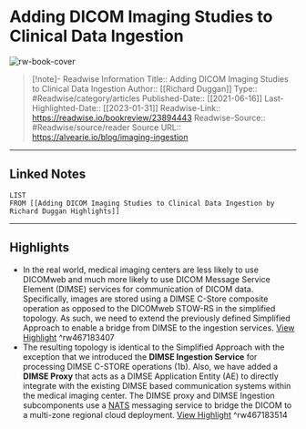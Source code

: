# Adding DICOM Imaging Studies to Clinical Data Ingestion

![rw-book-cover](https://readwise-assets.s3.amazonaws.com/static/images/article4.6bc1851654a0.png)
<br>
>[!note]- Readwise Information
>Title:: Adding DICOM Imaging Studies to Clinical Data Ingestion
>Author:: [[Richard Duggan]]
>Type:: #Readwise/category/articles
>Published-Date:: [[2021-06-16]]
>Last-Highlighted-Date:: [[2023-01-31]]
>Readwise-Link:: https://readwise.io/bookreview/23894443
>Readwise-Source:: #Readwise/source/reader
>Source URL:: https://alvearie.io/blog/imaging-ingestion
--- 

## Linked Notes
```dataview
LIST
FROM [[Adding DICOM Imaging Studies to Clinical Data Ingestion by Richard Duggan Highlights]]
```

---

## Highlights
- In the real world, medical imaging centers are less likely to use DICOMweb and much more likely to use DICOM Message Service Element (DIMSE) services for communication of DICOM data. Specifically, images are stored using a DIMSE C-Store composite operation as opposed to the DICOMweb STOW-RS in the simplified topology. As such, we need to extend the previously defined Simplified Approach to enable a bridge from DIMSE to the ingestion services. [View Highlight](https://readwise.io/open/467183407) ^rw467183407
- The resulting topology is identical to the Simplified Approach with the exception that we introduced the **DIMSE Ingestion Service** for processing DIMSE C-STORE operations (1b). Also, we have added a **DIMSE Proxy** that acts as a DIMSE Application Entity (AE) to directly integrate with the existing DIMSE based communication systems within the medical imaging center. The DIMSE proxy and DIMSE Ingestion subcomponents use a [NATS](https://nats.io/) messaging service to bridge the DICOM to a multi-zone regional cloud deployment. [View Highlight](https://readwise.io/open/467183514) ^rw467183514
